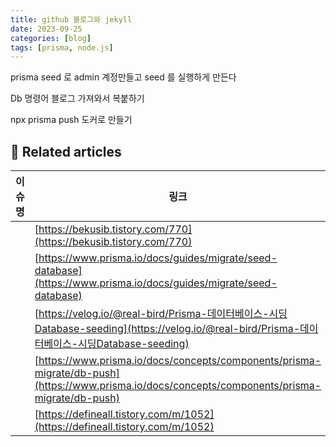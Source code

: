 ```yaml
---
title: github 블로그와 jekyll
date: 2023-09-25
categories: [blog]
tags: [prisma, node.js]
---
```


prisma seed 로 admin 계정만들고 seed 를 실행하게 만든다

Db 명령어 블로그 가져와서 복붙하기

npx prisma push 도커로 만들기

## 📎 Related articles

| 이슈명 | 링크                                                                                                                                           |
| ------ | ---------------------------------------------------------------------------------------------------------------------------------------------- |
|        | [https://bekusib.tistory.com/770](https://bekusib.tistory.com/770)                                                                             |
|        | [https://www.prisma.io/docs/guides/migrate/seed-database](https://www.prisma.io/docs/guides/migrate/seed-database)                             |
|        | [https://velog.io/@real-bird/Prisma-데이터베이스-시딩Database-seeding](https://velog.io/@real-bird/Prisma-데이터베이스-시딩Database-seeding)   |
|        | [https://www.prisma.io/docs/concepts/components/prisma-migrate/db-push](https://www.prisma.io/docs/concepts/components/prisma-migrate/db-push) |
|        | [https://defineall.tistory.com/m/1052](https://defineall.tistory.com/m/1052)                                                                   |
